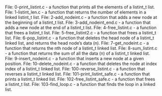 File: 0-print_listint.c - a function that prints all the elements of a listint_t list.
File: 1-listint_len.c - a function that returns the number of elements in a linked listint_t list.
File: 2-add_nodeint.c - a function that adds a new node at the beginning of a listint_t list.
File: 3-add_nodeint_end.c - a function that adds a new node at the end of a listint_t list.
File: 4-free_listint.c - a function that frees a listint_t list.
File: 5-free_listint2.c - a function that frees a listint_t list.
File: 6-pop_listint.c - a function that deletes the head node of a listint_t linked list, and returns the head node’s data (n).
File: 7-get_nodeint.c - a function that returns the nth node of a listint_t linked list.
File: 8-sum_listint.c - a function that returns the sum of all the data (n) of a listint_t linked list.
File: 9-insert_nodeint.c - a function that inserts a new node at a given position.
File: 10-delete_nodeint.c - a function that deletes the node at index index of a listint_t linked list.
File: 100-reverse_listint.c - a function that reverses a listint_t linked list.
File: 101-print_listint_safe.c - a function that prints a listint_t linked list.
File: 102-free_listint_safe.c - a function that frees a listint_t list.
File: 103-find_loop.c - a function that finds the loop in a linked list.
